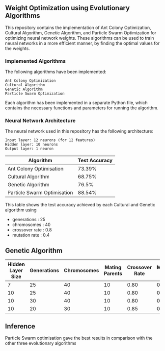 ## Weight Optimization using Evolutionary Algorithms

This repository contains the implementation of Ant Colony Optimization, Cultural Algorithm, Genetic Algorithm, and Particle Swarm Optimization for optimizing neural network weights. These algorithms can be used to train neural networks in a more efficient manner, by finding the optimal values for the weights.


### Implemented Algorithms

The following algorithms have been implemented:

    Ant Colony Optimization
    Cultural Algorithm
    Genetic Algorithm
    Particle Swarm Optimization

Each algorithm has been implemented in a separate Python file, which contains the necessary functions and parameters for running the algorithm.

### Neural Network Architecture

The neural network used in this repository has the following architecture:

    Input layer: 12 neurons (for 12 features)
    Hidden layer: 10 neurons
    Output layer: 1 neuron
    
   
| Algorithm                | Test Accuracy |
|--------------------------|---------------|
| Ant Colony Optimisation | 73.39% |
| Cultural Algorithm       | 68.75%        |
| Genetic Algorithm        | 76.5%         |
| Particle Swarm Optimisation | 88.54% |

This table shows the test accuracy achieved by each Cultural and Genetic algorithm using
- generations : 25
- chromosomes : 40
- crossover rate : 0.8
- mutation rate : 0.4

## Genetic Algorithm
| Hidden Layer Size | Generations | Chromosomes | Mating Parents | Crossover Rate | Mutation Rate | Train Accuracy | Test Accuracy |
|-------------------|-------------|-------------|----------------|----------------|---------------|----------------|---------------|
| 7                 | 25          | 40          | 10             | 0.80           | 0.4           | 0.7357         | 0.7396        |
| 10                | 25          | 40          | 10             | 0.80           | 0.4           | 0.6745         | 0.6510        |
| 10                | 30          | 40          | 10             | 0.80           | 0.4           | 0.7435         | 0.7448        |
| 10                | 20          | 30          | 10             | 0.85           | 0.3           | 0.8398         | 0.8490        |

## Inference
 Particle Swarm optimisation gave the best results in comparison with the other three evolutionary algorithms
